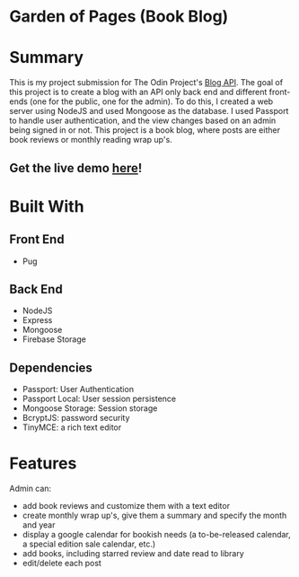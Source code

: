 # Garden of Pages (Book Blog)

# Summary

This is my project submission for The Odin Project's [Blog API](https://www.theodinproject.com/lessons/nodejs-blog-api). The goal of this project is to create a blog with an API only back end and different front-ends (one for the public, one for the admin). To do this, I created a web server using NodeJS and used Mongoose as the database. I used Passport to handle user authentication, and the view changes based on an admin being signed in or not. This project is a book blog, where posts are either book reviews or monthly reading wrap up's.

## Get the live demo [here](https://gardenofpages.mariasilvia.me/)!

# Built With

## Front End

- Pug

## Back End

- NodeJS
- Express
- Mongoose
- Firebase Storage

## Dependencies

- Passport: User Authentication
- Passport Local: User session persistence
- Mongoose Storage: Session storage
- BcryptJS: password security
- TinyMCE: a rich text editor

# Features

Admin can:

- add book reviews and customize them with a text editor
- create monthly wrap up's, give them a summary and specify the month and year
- display a google calendar for bookish needs (a to-be-released calendar, a special edition sale calendar, etc.)
- add books, including starred review and date read to library
- edit/delete each post
